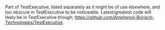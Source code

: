 Part of TestExecutive, listed separately as it might be of use elsewhere, and too obscure in TestExecutive to be noticeable.
Latest/greatest code will likely be in TestExecutive though; https://github.com/Amphenol-Borisch-Technologies/TestExecutive.
